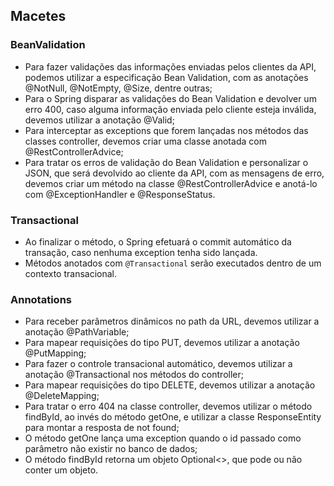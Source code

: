 ## Macetes

### BeanValidation
- Para fazer validações das informações enviadas pelos clientes da API, podemos utilizar a especificação Bean Validation, com as anotações @NotNull, @NotEmpty, @Size, dentre outras;
- Para o Spring disparar as validações do Bean Validation e devolver um erro 400, caso alguma informação enviada pelo cliente esteja inválida, devemos utilizar a anotação @Valid;
- Para interceptar as exceptions que forem lançadas nos métodos das classes controller, devemos criar uma classe anotada com @RestControllerAdvice;
- Para tratar os erros de validação do Bean Validation e personalizar o JSON, que será devolvido ao cliente da API, com as mensagens de erro, devemos criar um método na classe @RestControllerAdvice e anotá-lo com @ExceptionHandler e @ResponseStatus.

### Transactional
- Ao finalizar o método, o Spring efetuará o commit automático da transação, caso nenhuma exception tenha sido lançada.
- Métodos anotados com ```@Transactional``` serão executados dentro de um contexto transacional.

### Annotations
- Para receber parâmetros dinâmicos no path da URL, devemos utilizar a anotação @PathVariable;
- Para mapear requisições do tipo PUT, devemos utilizar a anotação @PutMapping;
- Para fazer o controle transacional automático, devemos utilizar a anotação @Transactional nos métodos do controller;
- Para mapear requisições do tipo DELETE, devemos utilizar a anotação @DeleteMapping;
- Para tratar o erro 404 na classe controller, devemos utilizar o método findById, ao invés do método getOne, e utilizar a classe ResponseEntity para montar a resposta de not found;
- O método getOne lança uma exception quando o id passado como parâmetro não existir no banco de dados;
- O método findById retorna um objeto Optional<>, que pode ou não conter um objeto.